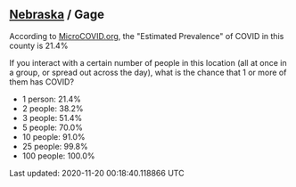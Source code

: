 
## [Nebraska](/united-states/nebraska) / Gage

According to [MicroCOVID.org](http://microcovid.org),
the "Estimated Prevalence" of COVID in this county is 21.4%

If you interact with a certain number of people in this location
(all at once in a group, or spread out across the day), what is the chance that
1 or more of them has COVID?

- 1 person: 21.4%
- 2 people: 38.2%
- 3 people: 51.4%
- 5 people: 70.0%
- 10 people: 91.0%
- 25 people: 99.8%
- 100 people: 100.0%

Last updated: 2020-11-20 00:18:40.118866 UTC
